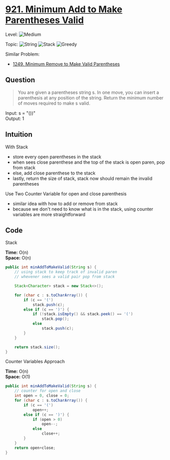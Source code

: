 # [921. Minimum Add to Make Parentheses Valid](https://leetcode.com/problems/minimum-add-to-make-parentheses-valid/)

Level: ![Medium](https://img.shields.io/badge/-Medium-ff8000)

Topic: ![String](https://img.shields.io/badge/-String-4da6ff) ![Stack](https://img.shields.io/badge/-Stack-3399ff) ![Greedy](https://img.shields.io/badge/-Greedy-ff1a75)

Similar Problem:

- [1249. Minimum Remove to Make Valid Parentheses](1249.md)

## Question

> You are given a parentheses string s. In one move, you can insert a parenthesis at any position of the string. Return the minimum number of moves required to make s valid.

Input: s = "())"\
Output: 1

## Intuition

With Stack

- store every open parentheses in the stack
- when sees close parenthese and the top of the stack is open paren, pop from stack
- else, add close parenthese to the stack
- lastly, return the size of stack, stack now should remain the invalid parentheses

Use Two Counter Variable for open and close parenthesis

- similar idea with how to add or remove from stack
- because we don't need to know what is in the stack, using counter variables are more straightforward

## Code

Stack

**Time:** O(n)\
**Space:** O(n)

```java
public int minAddToMakeValid(String s) {
    // using stack to keep track of invalid paren
    // whevener sees a valid pair pop from stack

    Stack<Character> stack = new Stack<>();

    for (char c : s.toCharArray()) {
        if (c == '(')
            stack.push(c);
        else if (c == ')') {
            if (!stack.isEmpty() && stack.peek() == '(')
                stack.pop();
            else
                stack.push(c);
        }
    }

    return stack.size();
}
```

Counter Variables Approach

**Time:** O(n)\
**Space:** O(1)

```java
public int minAddToMakeValid(String s) {
    // counter for open and close
    int open = 0, close = 0;
    for (char c : s.toCharArray()) {
        if (c == '(')
            open++;
        else if (c == ')') {
            if (open > 0)
                open--;
            else
                close++;
        }
    }
    return open+close;
}
```
